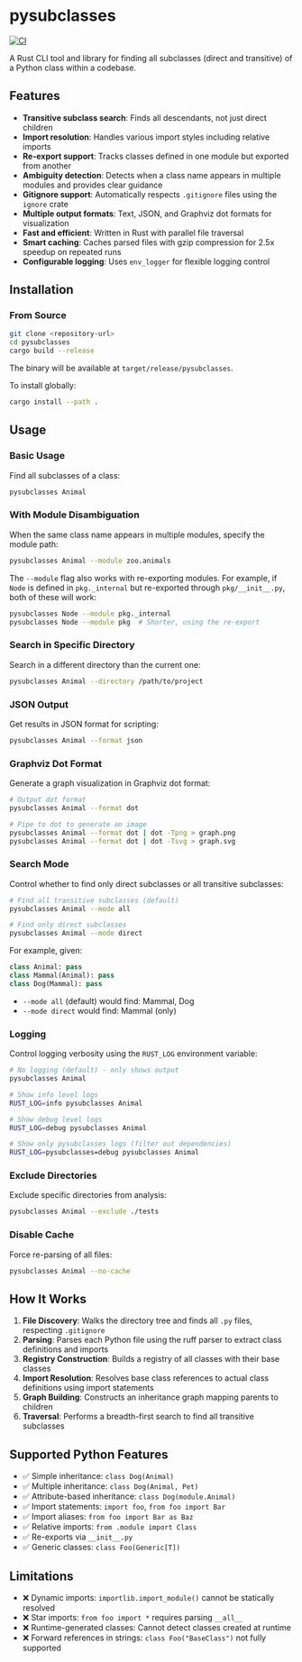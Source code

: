 # pysubclasses

[![CI](https://github.com/Peter554/pysubclasses/actions/workflows/ci.yml/badge.svg)](https://github.com/Peter554/pysubclasses/actions/workflows/ci.yml)

A Rust CLI tool and library for finding all subclasses (direct and transitive) of a Python class within a codebase.

## Features

- **Transitive subclass search**: Finds all descendants, not just direct children
- **Import resolution**: Handles various import styles including relative imports
- **Re-export support**: Tracks classes defined in one module but exported from another
- **Ambiguity detection**: Detects when a class name appears in multiple modules and provides clear guidance
- **Gitignore support**: Automatically respects `.gitignore` files using the `ignore` crate
- **Multiple output formats**: Text, JSON, and Graphviz dot formats for visualization
- **Fast and efficient**: Written in Rust with parallel file traversal
- **Smart caching**: Caches parsed files with gzip compression for 2.5x speedup on repeated runs
- **Configurable logging**: Uses `env_logger` for flexible logging control

## Installation

### From Source

```bash
git clone <repository-url>
cd pysubclasses
cargo build --release
```

The binary will be available at `target/release/pysubclasses`.

To install globally:

```bash
cargo install --path .
```

## Usage

### Basic Usage

Find all subclasses of a class:

```bash
pysubclasses Animal
```

### With Module Disambiguation

When the same class name appears in multiple modules, specify the module path:

```bash
pysubclasses Animal --module zoo.animals
```

The `--module` flag also works with re-exporting modules. For example, if `Node` is defined in `pkg._internal` but re-exported through `pkg/__init__.py`, both of these will work:

```bash
pysubclasses Node --module pkg._internal
pysubclasses Node --module pkg  # Shorter, using the re-export
```

### Search in Specific Directory

Search in a different directory than the current one:

```bash
pysubclasses Animal --directory /path/to/project
```

### JSON Output

Get results in JSON format for scripting:

```bash
pysubclasses Animal --format json
```

### Graphviz Dot Format

Generate a graph visualization in Graphviz dot format:

```bash
# Output dot format
pysubclasses Animal --format dot

# Pipe to dot to generate an image
pysubclasses Animal --format dot | dot -Tpng > graph.png
pysubclasses Animal --format dot | dot -Tsvg > graph.svg
```

### Search Mode

Control whether to find only direct subclasses or all transitive subclasses:

```bash
# Find all transitive subclasses (default)
pysubclasses Animal --mode all

# Find only direct subclasses
pysubclasses Animal --mode direct
```

For example, given:
```python
class Animal: pass
class Mammal(Animal): pass
class Dog(Mammal): pass
```

- `--mode all` (default) would find: Mammal, Dog
- `--mode direct` would find: Mammal (only)

### Logging

Control logging verbosity using the `RUST_LOG` environment variable:

```bash
# No logging (default) - only shows output
pysubclasses Animal

# Show info level logs
RUST_LOG=info pysubclasses Animal

# Show debug level logs
RUST_LOG=debug pysubclasses Animal

# Show only pysubclasses logs (filter out dependencies)
RUST_LOG=pysubclasses=debug pysubclasses Animal
```

### Exclude Directories

Exclude specific directories from analysis:

```bash
pysubclasses Animal --exclude ./tests
```

### Disable Cache

Force re-parsing of all files:

```bash
pysubclasses Animal --no-cache
```

## How It Works

1. **File Discovery**: Walks the directory tree and finds all `.py` files, respecting `.gitignore`
2. **Parsing**: Parses each Python file using the ruff parser to extract class definitions and imports
3. **Registry Construction**: Builds a registry of all classes with their base classes
4. **Import Resolution**: Resolves base class references to actual class definitions using import statements
5. **Graph Building**: Constructs an inheritance graph mapping parents to children
6. **Traversal**: Performs a breadth-first search to find all transitive subclasses

## Supported Python Features

- ✅ Simple inheritance: `class Dog(Animal)`
- ✅ Multiple inheritance: `class Dog(Animal, Pet)`
- ✅ Attribute-based inheritance: `class Dog(module.Animal)`
- ✅ Import statements: `import foo`, `from foo import Bar`
- ✅ Import aliases: `from foo import Bar as Baz`
- ✅ Relative imports: `from .module import Class`
- ✅ Re-exports via `__init__.py`
- ✅ Generic classes: `class Foo(Generic[T])`

## Limitations

- ❌ Dynamic imports: `importlib.import_module()` cannot be statically resolved
- ❌ Star imports: `from foo import *` requires parsing `__all__`
- ❌ Runtime-generated classes: Cannot detect classes created at runtime
- ❌ Forward references in strings: `class Foo("BaseClass")` not fully supported
